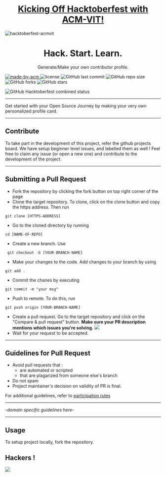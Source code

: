 <h1 align="center"><a href="https://organize.mlh.io/participants/events/4390-kickstarting-hacktoberfest-with-acm-vit">Kicking Off Hacktoberfest with ACM-VIT!</a></h1>

![hacktoberfest-acmvit](https://user-images.githubusercontent.com/59484953/94790665-3a4d9a80-03f4-11eb-98da-3614b3eb6ebc.png)

<h1 align="center"> Hack. Start. Learn. </h1>

<p align="center"> 
Generate/Make your own contributor profile.
</p>

<p>
  <a href="https://acmvit.in/" target="_blank">
    <img alt="made-by-acm" src="https://img.shields.io/badge/MADE%20BY-ACM%20VIT-blue?style=for-the-badge" />
  </a>
    <img alt="license" src="https://img.shields.io/badge/License-MIT-green.svg?style=for-the-badge" />
    <img alt="GitHub last commit" src="https://img.shields.io/github/last-commit/ACM-VIT/hack-start-learn?style=for-the-badge">
    <img alt="GitHub repo size" src="https://img.shields.io/github/repo-size/ACM-VIT/hack-start-learn?style=for-the-badge"/>
    <img alt="GitHub forks" src="https://img.shields.io/github/forks/ACM-VIT/hack-start-learn?style=for-the-badge"/>
    <img alt="GitHub stars" src="https://img.shields.io/github/stars/ACM-VIT/hack-start-learn?style=for-the-badge"/>
</p>
<img alt="GitHub Hacktoberfest combined status" src="https://img.shields.io/github/hacktoberfest/2020/ACM-VIT/hack-start-learn?style=for-the-badge">

---

Get started with your Open Source Journey by making your very own personalized profile card.

---

## Contribute

To take part in the development of this project, refer the github projects board. We have setup beginner level issues, and labelled them as well ! Feel free to claim any issue (or open a new one) and contribute to the development of the project.

---

## Submitting a Pull Request

- Fork the repository by clicking the fork button on top right corner of the page
- Clone the target repository. To clone, click on the clone button and copy the https address. Then run
<pre><code>git clone [HTTPS-ADDRESS]</code></pre>
- Go to the cloned directory by running
<pre><code>cd [NAME-OF-REPO]</code></pre>
- Create a new branch. Use
<pre><code> git checkout -b [YOUR-BRANCH-NAME]</code></pre>
- Make your changes to the code. Add changes to your branch by using
<pre><code>git add .</code></pre>
- Commit the chanes by executing
<pre><code>git commit -m "your msg"</code></pre>
- Push to remote. To do this, run
<pre><code>git push origin [YOUR-BRANCH-NAME]</code></pre>
- Create a pull request. Go to the target repository and click on the "Compare & pull request" button. **Make sure your PR description mentions which issues you're solving.**
  <img src="https://drive.google.com/u/1/uc?id=1f9JKAR-kRvCRGxIs_SAvegaYDPx53T9G&export=download"></img>
- Wait for your request to be accepted.

---

## Guidelines for Pull Request

<!-- general guidelines here -->

- Avoid pull requests that :
  - are automated or scripted
  - that are plagarized from someone else's branch
- Do not spam
- Project maintainer's decision on validity of PR is final.

For additional guidelines, refer to [participation rules](https://hacktoberfest.digitalocean.com/details#rules)

---

-_domain specific guidelines here_-

---

## Usage

To setup project locally, fork the repository.

## Hackers !

<a href="https://github.com/ACM-VIT/hack-start-learn/graphs/contributors">
  <img src="https://contributors-img.web.app/image?repo=ACM-VIT/hack-start-learn" />
</a>
